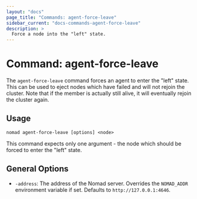 ```yaml
---
layout: "docs"
page_title: "Commands: agent-force-leave"
sidebar_current: "docs-commands-agent-force-leave"
description: >
  Force a node into the "left" state.
---
```


# Command: agent-force-leave

The `agent-force-leave` command forces an agent to enter the "left" state.
This can be used to eject nodes which have failed and will not rejoin the
cluster. Note that if the member is actually still alive, it will eventually
rejoin the cluster again.

## Usage

```
nomad agent-force-leave [options] <node>
```

This command expects only one argument - the node which should be forced
to enter the "left" state.

## General Options

* `-address`: The address of the Nomad server. Overrides the `NOMAD_ADDR`
  environment variable if set. Defaults to `http://127.0.0.1:4646`.
